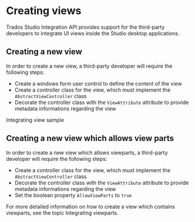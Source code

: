 Creating views
===
Trados Studio Integration API provides support for the third-party developers to integrate UI views inside the Studio desktop applications.

Creating a new view
---

In order to create a new view, a third-party developer will require the following steps:

* Create a windows form user control to define the content of the view
* Create a controller class for the view, which must implement the `AbstractViewController` class
* Decorate the controller class with the `ViewAttribute` attribute to provide metadata informations regarding the view

Integrating view sample

Creating a new view which allows view parts
---
In order to create a new view which allows viewparts, a third-party developer will require the following steps:

* Create a controller class for the view, which must implement the `AbstractViewController` class
* Decorate the controller class with the `ViewAttribute` attribute to provide metadata informations regarding the view
* Set the boolean property `AllowViewParts` to `true`


For more detailed information on how to create a view which contains viewparts, see the topic Integrating viewparts.